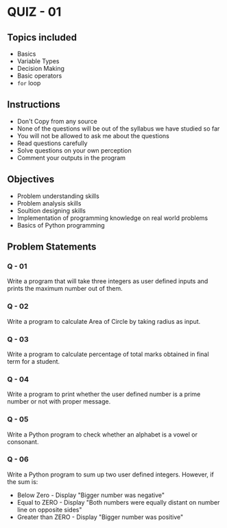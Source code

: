 # QUIZ - 01

## Topics included

- Basics
- Variable Types
- Decision Making
- Basic operators
- `for` loop

## Instructions

- Don't Copy from any source
- None of the questions will be out of the syllabus we have studied so far
- You will not be allowed to ask me about the questions
- Read questions carefully
- Solve questions on your own perception
- Comment your outputs in the program


## Objectives

- Problem understanding skills
- Problem analysis skills
- Soultion designing skills
- Implementation of programming knowledge on real world problems
- Basics of Python programming


## Problem Statements

### Q - 01
Write a program that will take three integers as user defined inputs and prints the maximum number out of them.

### Q - 02
Write a program to calculate Area of Circle by taking radius as input.

### Q - 03
Write a program to calculate percentage of total marks obtained in final term for a student.

### Q - 04
Write a program to print whether the user defined number is a prime number or not with proper message.

### Q - 05
Write a Python program to check whether an alphabet is a vowel or consonant.

### Q - 06
Write a Python program to sum up two user defined integers. However, if the sum is:
- Below Zero - Display "Bigger number was negative"
- Equal to ZERO - Display "Both numbers were equally distant on number line on opposite sides"
- Greater than ZERO - Display "Bigger number was positive"
